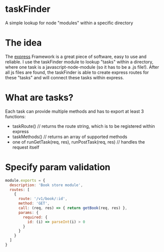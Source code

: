 # taskFinder
A simple lookup for node "modules" within a specific directory

# The idea

The [express](http://expressjs.com) Framework is a great piece of software, easy to use and reliable.
I use the taskFinder module to lookup "tasks" within a directory, where one task is a javascript-node-module (so it has to be a .js file!).
After all js files are found, the taskFinder is able to create express routes for these "tasks" and will connect these tasks within express.


# What are tasks?

Each task can provide multiple methods and has to export at least 3 functions:

* taskRoute() // returns the route string, which is to be registered within express
* taskMethods() // returns an array of supported methods
* one of runGetTask(req, res), runPostTask(req, res) // handles the request itself


# Specify param validation

```javascript
module.exports = {
  description: 'Book store module',
  routes: [
    {
      route: '/v1/book/:id',
      method: 'GET',
      call: (req, res) => { return getBook(req, res) },
      params: {
        required: {
          id: (i) => parseInt(i) > 0
        }
      }
    }
  ]
}
```
